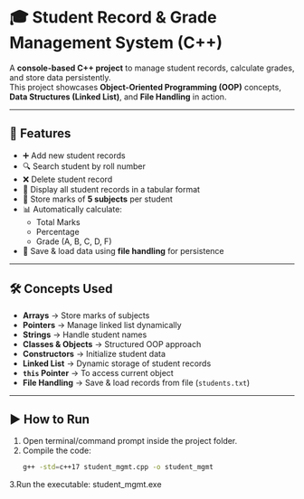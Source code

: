# 🎓 Student Record & Grade Management System (C++)

A **console-based C++ project** to manage student records, calculate grades, and store data persistently.  
This project showcases **Object-Oriented Programming (OOP)** concepts, **Data Structures (Linked List)**, and **File Handling** in action.

---

## 🚀 Features
- ➕ Add new student records  
- 🔍 Search student by roll number  
- ❌ Delete student record  
- 📜 Display all student records in a tabular format  
- 📝 Store marks of **5 subjects** per student  
- 📊 Automatically calculate:
  - Total Marks  
  - Percentage  
  - Grade (A, B, C, D, F)  
- 💾 Save & load data using **file handling** for persistence  

---

## 🛠️ Concepts Used
- **Arrays** → Store marks of subjects  
- **Pointers** → Manage linked list dynamically  
- **Strings** → Handle student names  
- **Classes & Objects** → Structured OOP approach  
- **Constructors** → Initialize student data  
- **Linked List** → Dynamic storage of student records  
- **`this` Pointer** → To access current object  
- **File Handling** → Save & load records from file (`students.txt`)  

---

## ▶️ How to Run
1. Open terminal/command prompt inside the project folder.  
2. Compile the code:
   ```bash
   g++ -std=c++17 student_mgmt.cpp -o student_mgmt
3.Run the executable:
student_mgmt.exe 
